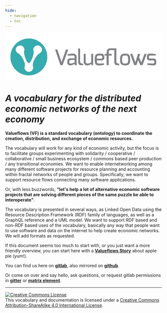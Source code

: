 ```yaml
---
hide:
  - navigation
  - toc
---
```


![Value Flows](assets/VF-logo-heading.jpg)
# *A vocabulary for the distributed economic networks of the next economy*

**Valueflows (VF) is a standard vocabulary (ontology) to coordinate the creation, distribution, and exchange of economic resources.**

The vocabulary will work for any kind of economic activity, but the focus is to facilitate groups experimenting with solidarity / cooperative / collaborative / small business ecosystem / commons based peer production / any transitional economies.  We want to enable internetworking among many different software projects for resource planning and accounting within fractal networks of people and groups.  Specifically, we want to support resource flows connecting many software applications. 

Or, with less buzzwords, **"let's help a lot of alternative economic software projects that are solving different pieces of the same puzzle be able to interoperate"**.

The vocabulary is presented in several ways, as Linked Open Data using the Resource Description Framework (RDF) family of languages, as well as a GraphQL reference and a UML model. We want to support RDF based and non-RDF based uses of the vocabulary, basically any way that people want to use software and data on the internet to help create economic networks.  We will add formats as requested.

If this document seems too much to start with, or you just want a more friendly overview, you can start here with a [**Valueflows Story**](assets/ValueFlows-Story.pdf) about apple pie (yum!).

You can find us here on [**gitlab**](https://lab.allmende.io/valueflows), also mirrored on [**github**](https://github.com/valueflows).  

Or come on over and say hello, ask questions, or request gitlab permissions in [**gitter**](https://gitter.im/valueflows/welcome) or [**matrix element**](https://matrix.to/#/#valueflows:matrix.org). 

<hr/>

<a rel="license" href="http://creativecommons.org/licenses/by-sa/4.0/"><img alt="Creative Commons License" style="border-width:0" src="https://i.creativecommons.org/l/by-sa/4.0/88x31.png" /></a><br />This vocabulary and documentation is licensed under a <a rel="license" href="http://creativecommons.org/licenses/by-sa/4.0/">Creative Commons Attribution-ShareAlike 4.0 International License</a>.
